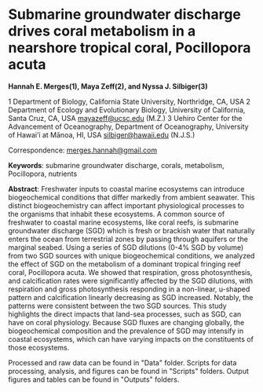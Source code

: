 # Submarine groundwater discharge drives coral metabolism in a nearshore tropical coral, Pocillopora acuta

**Hannah E. Merges(1), Maya Zeff(2), and Nyssa J. Silbiger(3)**

1 Department of Biology, California State University, Northridge, CA, USA 
2 Department of Ecology and Evolutionary Biology, University of California, Santa Cruz, CA, USA mayazeff@ucsc.edu (M.Z.)
3 Uehiro Center for the Advancement of Oceanography, Department of Oceanography, University of Hawai’i at Mānoa, HI, USA silbiger@hawaii.edu (N.J.S.)

Correspondence: merges.hannah@gmail.com 

**Keywords**: submarine groundwater discharge, corals, metabolism, Pocillopora, nutrients

**Abstract**: 
Freshwater inputs to coastal marine ecosystems can introduce biogeochemical conditions that differ markedly from ambient seawater. This distinct biogeochemistry can affect important physiological processes to the organisms that inhabit these ecosystems. A common source of freshwater to coastal marine ecosystems, like coral reefs, is submarine groundwater discharge (SGD) which is fresh or brackish water that naturally enters the ocean from terrestrial zones by passing through aquifers or the marginal seabed. Using a series of SGD dilutions (0-4% SGD by volume) from two SGD sources with unique biogeochemical conditions, we analyzed the effect of SGD on the metabolism of a dominant tropical fringing reef coral, Pocillopora acuta. We showed that respiration, gross photosynthesis, and calcification rates were significantly affected by the SGD dilutions, with respiration and gross photosynthesis responding in a non-linear, u-shaped pattern and calcification linearly decreasing as SGD increased. Notably, the patterns were consistent between the two SGD sources. This study highlights the direct impacts that land-sea processes, such as SGD, can have on coral physiology. Because SGD fluxes are changing globally, the biogeochemical composition and the prevalence of SGD may intensify in coastal ecosystems, which can have varying impacts on the constituents of those ecosystems.  


Processed and raw data can be found in "Data" folder.
Scripts for data processing, analysis, and figures can be found in "Scripts" folders.
Output figures and tables can be found in "Outputs" folders.
